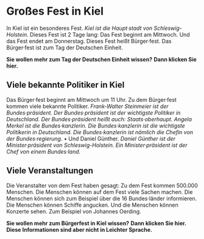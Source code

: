 # Großes Fest in Kiel

In Kiel ist ein besonderes Fest. 
*Kiel ist die Haupt·stadt von Schleswig-Holstein.* Dieses Fest ist 2 Tage lang: Das Fest beginnt am Mittwoch. Und das Fest endet am Donnerstag. Dieses Fest heißt Bürger·fest. Das Bürger·fest ist zum Tag der Deutschen Einheit. 

**Sie wollen mehr zum Tag der Deutschen Einheit wissen?**  **Dann klicken Sie hier.**  

## Viele bekannte Politiker in Kiel
Das Bürger·fest beginnt am Mittwoch um 11 Uhr. Zu dem Bürger·fest kommen viele bekannte Politiker. 
*Frank-Walter Steinmeier ist der Bundes·präsident.* 
*Der Bundes·präsident ist der wichtigste Politiker in Deutschland.* 
*Der Bundes·präsident heißt auch: Staats·oberhaupt.* 
*Angela Merkel ist die Bundes·kanzlerin.* 
*Die Bundes·kanzlerin ist die wichtigste Politikerin in Deutschland.* 
*Die Bundes·kanzlerin ist nämlich die Chefin von der Bundes·regierung.* • Und Daniel Günther. 
*Daniel Günther ist der Minister·präsident von Schleswig-Holstein.* 
*Ein Minister·präsident ist der Chef von einem Bundes·land.* 

## Viele Veranstaltungen
Die Veranstalter von dem Fest haben gesagt: Zu dem Fest kommen 500.000 Menschen. Die Menschen können auf dem Fest viele Sachen machen. Die Menschen können sich zum Beispiel über die 16 Bundes·länder informieren. Die Menschen können Schiffe angucken. Und die Menschen können Konzerte sehen. Zum Beispiel von Johannes Oerding. 

**Sie wollen mehr zum Bürgerfest in Kiel wissen?**  **Dann klicken Sie hier.**  
**Diese Informationen sind aber nicht in Leichter Sprache.** 
